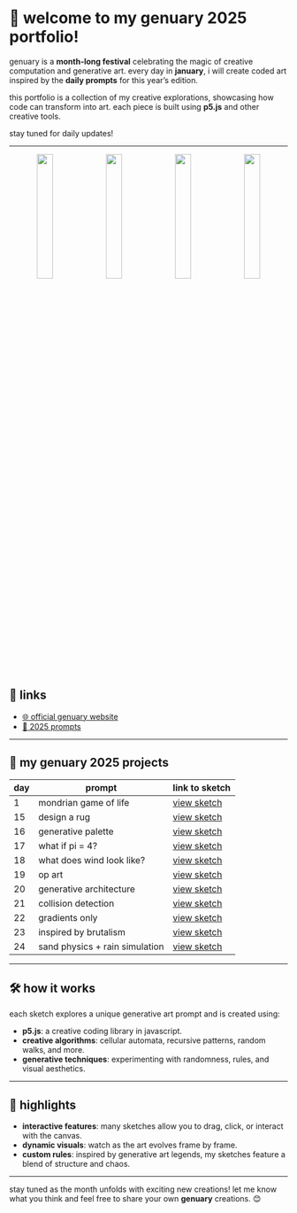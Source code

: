 # 🌟 welcome to my genuary 2025 portfolio!

genuary is a **month-long festival** celebrating the magic of creative computation and generative art. every day in **january**, i will create coded art inspired by the **daily prompts** for this year’s edition.

this portfolio is a collection of my creative explorations, showcasing how code can transform into art. each piece is built using **p5.js** and other creative tools.

stay tuned for daily updates!

---

<p align="center">
  <img src="https://github.com/user-attachments/assets/f79df527-b093-4195-817f-9576b50ad8b4" width="24%">
  <img src="https://github.com/user-attachments/assets/221dc87a-9a0e-4e3d-bf6f-11f9cea100f1" width="24%">
  <img src="https://github.com/user-attachments/assets/06dcb757-5d21-49d1-953a-3c606a5e26ef" width="24%">
  <img src="https://github.com/user-attachments/assets/d90f7b81-188e-47c8-bf04-639a5f6e0194" width="24%">
</p>

## 🔗 links

- [🌐 official genuary website](https://genuary.art)  
- [📜 2025 prompts](https://genuary.art/prompts)

---

## 📅 my genuary 2025 projects

| day  | prompt                         | link to sketch |
|------|--------------------------------|---------------|
| 1    | mondrian game of life         | [view sketch](https://github.com/uditagowdety/genuary-2025/blob/main/01-mondrian-gol.js) |
| 15   | design a rug                   | [view sketch](https://github.com/uditagowdety/genuary-2025/blob/main/15-rug.js) |
| 16   | generative palette             | [view sketch](https://github.com/uditagowdety/genuary-2025/blob/main/16-genpalette.js) |
| 17   | what if pi = 4?                | [view sketch](https://github.com/uditagowdety/genuary-2025/blob/main/17-pi4.js) |
| 18   | what does wind look like?      | [view sketch](https://github.com/uditagowdety/genuary-2025/blob/main/18-windblume.js) |
| 19   | op art                         | [view sketch](https://github.com/uditagowdety/genuary-2025/blob/main/19-op-art.js) |
| 20   | generative architecture        | [view sketch](https://github.com/uditagowdety/genuary-2025/blob/main/20-gen-archi.js) |
| 21   | collision detection            | [view sketch](https://github.com/uditagowdety/genuary-2025/blob/main/21-collisions.js) |
| 22   | gradients only                 | [view sketch](https://github.com/uditagowdety/genuary-2025/blob/main/22-gradients.js) |
| 23   | inspired by brutalism          | [view sketch](https://github.com/uditagowdety/genuary-2025/blob/main/23-brutalist-transforms.js) |
| 24   | sand physics + rain simulation | [view sketch](https://github.com/uditagowdety/genuary-2025/blob/main/24-sandrain.js) |

---

## 🛠 how it works

each sketch explores a unique generative art prompt and is created using:
- **p5.js**: a creative coding library in javascript.
- **creative algorithms**: cellular automata, recursive patterns, random walks, and more.
- **generative techniques**: experimenting with randomness, rules, and visual aesthetics.

---

## 🎨 highlights

- **interactive features**: many sketches allow you to drag, click, or interact with the canvas.
- **dynamic visuals**: watch as the art evolves frame by frame.
- **custom rules**: inspired by generative art legends, my sketches feature a blend of structure and chaos.

---

stay tuned as the month unfolds with exciting new creations! let me know what you think and feel free to share your own **genuary** creations. 😊
